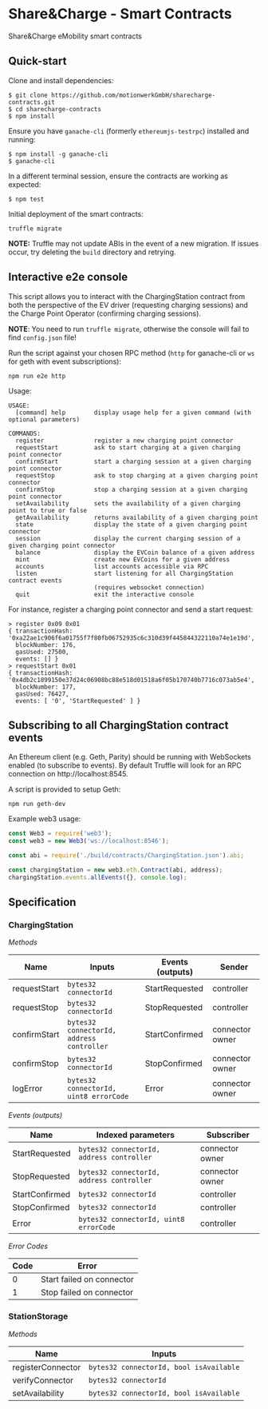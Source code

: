 Share&Charge - Smart Contracts
==============================

Share&Charge eMobility smart contracts

Quick-start
-----------

Clone and install dependencies:

```
$ git clone https://github.com/motionwerkGmbH/sharecharge-contracts.git
$ cd sharecharge-contracts
$ npm install
```

Ensure you have `ganache-cli` (formerly `ethereumjs-testrpc`) installed and running:

```
$ npm install -g ganache-cli 
$ ganache-cli
```

In a different terminal session, ensure the contracts are working as expected:

```
$ npm test
```

Initial deployment of the smart contracts:

```
truffle migrate
```

**NOTE:** Truffle may not update ABIs in the event of a new migration. If issues occur, try deleting the `build` directory and retrying.

Interactive e2e console
-----------------------

This script allows you to interact with the ChargingStation contract from both the perspective of the EV driver (requesting charging sessions) and the Charge Point Operator (confirming charging sessions). 

**NOTE**: You need to run `truffle migrate`, otherwise the console will fail to find `config.json` file!

Run the script against your chosen RPC method (`http` for ganache-cli or `ws` for geth with event subscriptions):

```
npm run e2e http
```

Usage:

```
USAGE:
  [command] help        display usage help for a given command (with optional parameters)

COMMANDS:
  register              register a new charging point connector
  requestStart          ask to start charging at a given charging point connector
  confirmStart          start a charging session at a given charging point connector
  requestStop           ask to stop charging at a given charging point connector
  confirmStop           stop a charging session at a given charging point connector
  setAvailability       sets the availability of a given charging point to true or false
  getAvailability       returns availability of a given charging point
  state                 display the state of a given charging point connector
  session               display the current charging session of a given charging point connector
  balance               display the EVCoin balance of a given address
  mint                  create new EVCoins for a given address
  accounts              list accounts accessible via RPC
  listen                start listening for all ChargingStation contract events 
                        (requires websocket connection)
  quit                  exit the interactive console
```

For instance, register a charging point connector and send a start request:

```
> register 0x09 0x01
{ transactionHash: '0xa22ae1c906f6a01755f7f80fb06752935c6c310d39f445844322110a74e1e19d',
  blockNumber: 176,
  gasUsed: 27500,
  events: [] }
> requestStart 0x01
{ transactionHash: '0x4db2c1899150e37d24c06908bc88e518d01518a6f05b170740b7716c073ab5e4',
  blockNumber: 177,
  gasUsed: 76427,
  events: [ '0', 'StartRequested' ] }
```

Subscribing to all ChargingStation contract events
--------------------------------------------------

An Ethereum client (e.g. Geth, Parity) should be running with WebSockets enabled (to subscribe to events). By default Truffle will look for an RPC connection on http://localhost:8545.

A script is provided to setup Geth:

```
npm run geth-dev
```

Example web3 usage:

```js
const Web3 = require('web3');     
const web3 = new Web3('ws://localhost:8546');

const abi = require('./build/contracts/ChargingStation.json').abi;

const chargingStation = new web3.eth.Contract(abi, address);
chargingStation.events.allEvents({}, console.log);
```

Specification
-------------

### ChargingStation

*Methods*

| Name            | Inputs                                      | Events (outputs)  | Sender          |
|-----------------|---------------------------------------------|-------------------|-----------------|
| requestStart    | `bytes32 connectorId`                       | StartRequested    | controller      |
| requestStop     | `bytes32 connectorId`                       | StopRequested     | controller      |
| confirmStart    | `bytes32 connectorId, address controller`   | StartConfirmed    | connector owner |
| confirmStop     | `bytes32 connectorId`                       | StopConfirmed     | connector owner |
| logError        | `bytes32 connectorId, uint8 errorCode`      | Error             | connector owner |

*Events (outputs)*

| Name            | Indexed parameters                        | Subscriber        |
|-----------------|-------------------------------------------|-------------------|
| StartRequested  | `bytes32 connectorId, address controller` | connector owner   |
| StopRequested   | `bytes32 connectorId, address controller` | connector owner   |
| StartConfirmed  | `bytes32 connectorId`                     | controller        |
| StopConfirmed   | `bytes32 connectorId`                     | controller        |
| Error           | `bytes32 connectorId, uint8 errorCode`    | controller        |

*Error Codes*

| Code    | Error                     |
|---------|---------------------------|
| 0       | Start failed on connector |
| 1       | Stop failed on connector  |

### StationStorage

*Methods*

| Name                | Inputs                                    |
|---------------------|-------------------------------------------|
| registerConnector   | `bytes32 connectorId, bool isAvailable`   |
| verifyConnector     | `bytes32 connectorId`                     |
| setAvailability     | `bytes32 connectorId, bool isAvailable`   |
